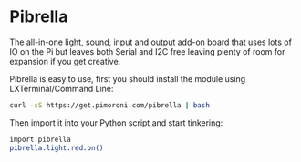 <!--
---
name: Pibrella
class: board
type: multi,io
formfactor: Custom
manufacturer: Cyntech
collected: Other
description: An all-in-one light, sound, input and output add-on board
url: http://pibrella.com
github: https://github.com/pimoroni/pibrella
buy: https://shop.cyntech.co.uk/products/pibrella?variant=581387897
image: 'pibrella.png'
pincount: 26
eeprom: no
power:
  '1':
  '2':
ground:
  '6':
  '9':
  '14':
  '20':
  '25':
pin:
  '7':
    name: Green LED
    direction: output
    active: high
  '11':
    name: Yellow LED
    direction: output
    active: high
  '12':
    name: Buzzer
    direction: output
    active: high
  '13':
    name: Red LED
    direction: output
    active: high
  '15':
    name: Output E
    direction: output
    active: high
  '16':
    name: Output F
    direction: output
    active: high
  '18':
    name: Output G
    direction: output
    active: high
  '19':
    name: Input D
    direction: output
    active: high
  '21':
    name: Input A
    direction: input
    active: high
  '22':
    name: Output H
    direction: output
    active: high
  '23':
    name: Button
    direction: input
    active: high
  '24':
    name: Input C
    direction: input
    active: high
  '26':
    name: Input B
    direction: input
    active: high
-->
# Pibrella

The all-in-one light, sound, input and output add-on board that uses lots of IO on the Pi but leaves both Serial and I2C free leaving plenty of room for expansion if you get creative.

Pibrella is easy to use, first you should install the module using LXTerminal/Command Line:

```bash
curl -sS https://get.pimoroni.com/pibrella | bash
```

Then import it into your Python script and start tinkering:

```bash
import pibrella
pibrella.light.red.on()
```
